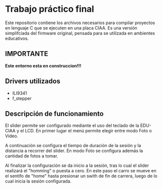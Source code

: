# Trabajo práctico final 

Este repositorio contiene los archivos necesarios para compilar proyectos en lenguaje C que se ejecuten en una placa CIAA. Es una versión simplifciada del firmware original, pensada para se utilizada en ambientes educativos.

## IMPORTANTE

**Este entorno esta en construccion!!!**

## Drivers utilizados

- ILI9341
- f_stepper

## Descripción de funcionamiento

El slider permite ser configurado mediante el uso del teclado de la EDU-CIAA y el LCD. En primer lugar el menú permite elegir entre modo
Foto o Video.

A continuación se configura el tiempo de duración de la sesión y la distancia a recorrer del slider. En modo Foto se configura
además la cantidad de fotos a tomar.

Al finalizar la configuración se da inicio a la sesión, tras lo cual el slider realizará el "homming" o puesta a cero. En este
paso el carro se mueve en el sentifo de "home" hasta presionar un swith de fin de carrera, luego de lo cual inicia la 
sesión configurada.


